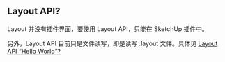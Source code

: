 
## Layout API?

Layout 并没有插件界面，要使用 Layout API，只能在 SketchUp 插件中。

另外，Layout API 目前只是文件读写，即是读写 .layout 文件。具体见 [Layout API “Hello World”?](https://forums.sketchup.com/t/layout-api-hello-world/127076)
